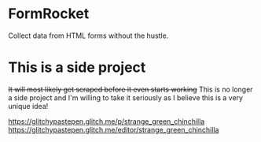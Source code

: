 # FormRocket 
Collect data from HTML forms without the hustle. 

# This is a side project
~~It will most likely get scraped before it even starts working~~
This is no longer a side project and I'm willing to take it seriously as I believe this is a very unique idea!

https://glitchypastepen.glitch.me/p/strange_green_chinchilla
https://glitchypastepen.glitch.me/editor/strange_green_chinchilla